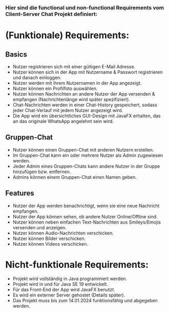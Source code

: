 ### Hier sind die **functional** und **non-functional Requirements** vom Client-Server Chat Projekt definiert:


# (Funktionale) Requirements:
## Basics
- Nutzer registrieren sich mit einer gültigen E-Mail Adresse.
- Nutzer können sich in der App mit Nutzername & Passwort registrieren und danach einloggen.
- Nutzer werden mit ihrem Nutzernamen in der App angezeigt.
- Nutzer können ein Profilfoto auswählen.
- Nutzer können Nachrichten an andere Nutzer der App versenden & empfangen (Nachrichtenlänge wird später spezifiziert).
- Chat-Nachrichten werden in einer Chat-History gespeichert, sodass jeder Chat-Verlauf mit jedem Nutzer angezeigt wird.
- Die App wird ein übersichtliches GUI-Design mit JavaFX erhalten, das an das originale WhatsApp angelehnt sein wird.


## Gruppen-Chat
- Nutzer können einen Gruppen-Chat mit anderen Nutzern erstellen.
- Im Gruppen-Chat kann ein oder mehrere Nutzer als Admin zugewiesen werden.
- Jeder Admin eines Gruppen-Chats kann andere Nutzer in der Gruppe hinzufügen bzw. entfernen.
- Admins können einem Gruppen-Chat einen Namen geben.

## Features
- Nutzer der App werden benachrichtigt, wenn sie eine neue Nachricht empfangen.
- Nutzer der App können sehen, ob andere Nutzer Online/Offline sind.
- Nutzer können neben einfachen Text-Nachrichten aus Smileys/Emojis versenden und anzeigen.
- Nutzer können Audio-Nachrichten verschicken.
- Nutzer können Bilder verschicken.
- Nutzer können Videos verschicken.


# Nicht-funktionale Requirements:
- Projekt wird vollständig in Java programmiert werden.
- Projekt wird in und für Java SE 19 entwickelt.
- Für das Front-End der App wird JavaFX benutzt.
- Es wird ein externer Server gehostet (Details später).
- Das Projekt muss bis zum 14.01.2024 funktionsfähig und abgegeben werden.